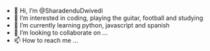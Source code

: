 - 👋 Hi, I’m @SharadenduDwivedi
- 👀 I’m interested in coding, playing the guitar, football and studying
- 🌱 I’m currently learning python, javascript and spanish
- 💞️ I’m looking to collaborate on ...
- 📫 How to reach me ...

<!---
SharadenduDwivedi/SharadenduDwivedi is a ✨ special ✨ repository because its `README.md` (this file) appears on your GitHub profile.
You can click the Preview link to take a look at your changes.
--->
